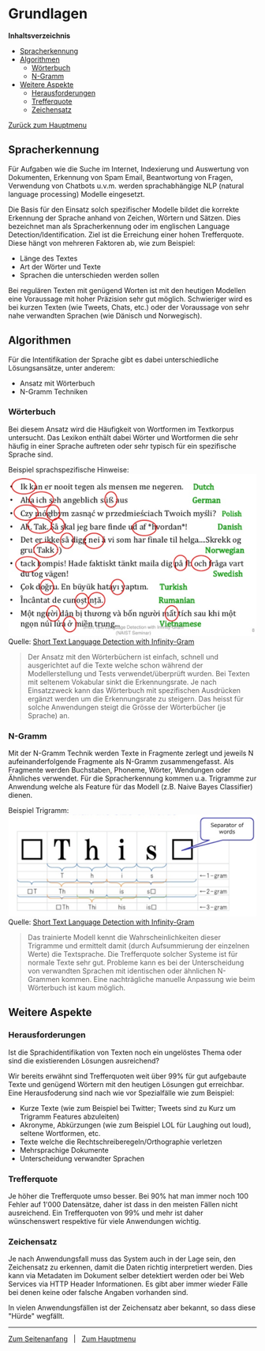 # Grundlagen

**Inhaltsverzeichnis**

- [Spracherkennung](#Spracherkennung)  
- [Algorithmen](#Algorithmen)
  - [Wörterbuch](#Wörterbuch)
  - [N-Gramm](#N-Gramm)
- [Weitere Aspekte](#Weitere-Aspekte)
  - [Herausforderungen](#Herausforderungen)
  - [Trefferquote](#Trefferquote)
  - [Zeichensatz](#Zeichensatz)
 
[Zurück zum Hauptmenu](../README.md)


## Spracherkennung
Für Aufgaben wie die Suche im Internet, Indexierung und Auswertung von Dokumenten, Erkennung von Spam Email, Beantwortung von 
Fragen, Verwendung von Chatbots u.v.m. werden sprachabhängige NLP (natural language processing) Modelle eingesetzt. 

Die Basis für den Einsatz solch spezifischer Modelle bildet die korrekte Erkennung der Sprache anhand von Zeichen, Wörtern und Sätzen. 
Dies bezeichnet man als Spracherkennung oder im englischen Language Detection/Identification. Ziel ist die Erreichung einer hohen
Trefferquote. Diese hängt von mehreren Faktoren ab, wie zum Beispiel:
- Länge des Textes
- Art der Wörter und Texte
- Sprachen die unterschieden werden sollen

Bei regulären Texten mit genügend Worten ist mit den heutigen Modellen eine Voraussage mit hoher Präzision sehr gut möglich. 
Schwieriger wird es bei kurzen Texten (wie Tweets, Chats, etc.) oder der Voraussage von sehr nahe verwandten Sprachen (wie Dänisch 
und Norwegisch). 


##  Algorithmen
Für die Intentifikation der Sprache gibt es dabei unterschiedliche Lösungsansätze, unter anderem:
- Ansatz mit Wörterbuch
- N-Gramm Techniken

### Wörterbuch
Bei diesem Ansatz wird die Häufigkeit von Wortformen im Textkorpus untersucht. Das Lexikon enthält dabei Wörter und Wortformen die
sehr häufig in einer Sprache auftreten oder sehr typisch für ein spezifische Sprache sind.

Beispiel sprachspezifische Hinweise:<br />
![Sprachspezifische Hinweise](img/fundamentals-language-hints.png)<br />
Quelle: [Short Text Language Detection with Infinity-Gram](https://de.slideshare.net/shuyo/short-text-language-detection-with-infinitygram-12949447)


> Der Ansatz mit den Wörterbüchern ist einfach, schnell und ausgerichtet auf die Texte welche schon während der Modellerstellung und
Tests verwendet/überprüft wurden. Bei Texten mit seltenem Vokabular sinkt die Erkennungsrate.
> Je nach Einsatzzweck kann das Wörterbuch mit spezifischen Ausdrücken ergänzt werden um die Erkennungsrate zu steigern. Das heisst
für solche Anwendungen steigt die Grösse der Wörterbücher (je Sprache) an. 

### N-Gramm 
Mit der N-Gramm Technik werden Texte in Fragmente zerlegt und jeweils N aufeinanderfolgende Fragmente als N-Gramm zusammengefasst. 
Als Fragmente werden Buchstaben, Phoneme, Wörter, Wendungen oder Ähnliches verwendet. Für die Spracherkennung kommen u.a. Trigramme
zur Anwendung welche als Feature für das Modell (z.B. Naive Bayes Classifier) dienen.  

Beispiel Trigramm:<br />
![](img/fundamentals-trigram.png)<br />
Quelle: [Short Text Language Detection with Infinity-Gram](https://de.slideshare.net/shuyo/short-text-language-detection-with-infinitygram-12949447)

> Das trainierte Modell  kennt die Wahrscheinlichkeiten dieser Trigramme und ermittelt damit (durch Aufsummierung der einzelnen Werte) 
die Textsprache. Die Trefferquote solcher Systeme ist für normale Texte sehr gut. 
> Probleme kann es bei der Unterscheidung von verwandten Sprachen mit identischen oder ähnlichen N-Grammen kommen. 
Eine nachträgliche manuelle Anpassung wie beim Wörterbuch ist kaum möglich.


## Weitere Aspekte

### Herausforderungen
Ist die Sprachidentifikation von Texten noch ein ungelöstes Thema oder sind die existierenden Lösungen ausreichend? 

Wir bereits erwähnt sind Trefferquoten weit über 99% für gut aufgebaute Texte und genügend Wörtern mit den heutigen Lösungen gut
erreichbar. Eine Herausfoderung sind nach wie vor Spezialfälle wie zum Beispiel:
- Kurze Texte (wie zum Beispiel bei Twitter; Tweets sind zu Kurz um Trigramm Features abzuleiten)
- Akronyme, Abkürzungen (wie zum Beispiel LOL für Laughing out loud), seltene Wortformen, etc.
- Texte welche die Rechtschreiberegeln/Orthographie verletzen
- Mehrsprachige Dokumente
- Unterscheidung verwandter Sprachen

### Trefferquote
Je höher die Trefferquote umso besser. Bei 90% hat man immer noch 100 Fehler auf 1'000 Datensätze, daher ist dass in den meisten
Fällen nicht ausreichend. Ein Trefferquoten von 99% und mehr ist daher wünschenswert respektive für viele Anwendungen wichtig.

### Zeichensatz
Je nach Anwendungsfall muss das System auch in der Lage sein, den Zeichensatz zu erkennen, damit die Daten richtig interpretiert 
werden. Dies kann via Metadaten im Dokument selber detektiert werden oder bei Web Services via HTTP Header Informationen. Es gibt
aber immer wieder Fälle bei denen keine oder falsche Angaben vorhanden sind.  

In vielen Anwendungsfällen ist der Zeichensatz aber bekannt, so dass diese "Hürde" wegfällt. 

---
[Zum Seitenanfang](#Grundlagen)  &nbsp; | &nbsp;  [Zum Hauptmenu](../README.md)
